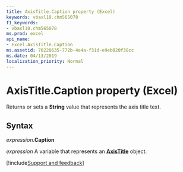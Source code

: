```yaml
---
title: AxisTitle.Caption property (Excel)
keywords: vbaxl10.chm565078
f1_keywords:
- vbaxl10.chm565078
ms.prod: excel
api_name:
- Excel.AxisTitle.Caption
ms.assetid: 76220635-772b-4e4a-f31d-e9eb020f38cc
ms.date: 04/13/2019
localization_priority: Normal
---
```



# AxisTitle.Caption property (Excel)

Returns or sets a **String** value that represents the axis title text.


## Syntax

_expression_.**Caption**

_expression_ A variable that represents an **[AxisTitle](Excel.AxisTitle(object).md)** object.




[!include[Support and feedback](~/includes/feedback-boilerplate.md)]